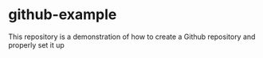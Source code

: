 # github-example
This repository is  a demonstration of how to create a Github repository and properly set it up
